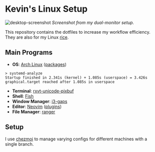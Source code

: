 <!---  Intro {{{ --> 
# Kevin's Linux Setup

![desktop-screenshot](https://i.imgur.com/Fpsr8Fc.png)
*Screenshot from my dual-monitor setup.*

This repository contains the dotfiles to increase my workflow efficiency. They
are also for my Linux
[rice](https://www.reddit.com/r/unixporn/comments/3iy3wd/stupid_question_what_is_ricing/cukxwog/).
<!---  }}} Intro -->

<!---  Main Programs {{{ --> 
## Main Programs
* **OS**: [Arch Linux](https://www.archlinux.org/) ([packages](txt/nzxt-pkgs.txt)) 
```
> systemd-analyze
Startup finished in 2.341s (kernel) + 1.085s (userspace) = 3.426s 
graphical.target reached after 1.085s in userspace
```
* **Terminal**: [rxvt-unicode-pixbuf](https://www.wikiwand.com/en/Rxvt) 
* **Shell**: [Fish](https://fishshell.com/)
* **Window Manager**: [i3-gaps](https://github.com/Airblader/i3)
* **Editor**: [Neovim](https://github.com/neovim/neovim) ([plugins](dotfiles/.vimrc#L51))
* **File Manager**: [ranger](https://ranger.github.io/)
<!---  }}} Basic Info --> 

<!---  Setup {{{ --> 

## Setup
I use [chezmoi](https://github.com/twpayne/chezmoi) to manage varying
configs for different machines with a single branch.

<!---  }}} Setup --> 
